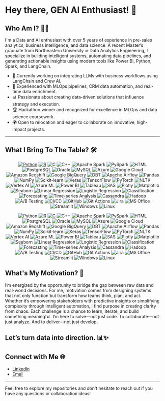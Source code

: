 # Hey there, GEN AI Enthusiast! 👋

## Who Am I? 🧑‍💻

I'm a Data and AI enthusiast with over 5 years of experience in pre-sales analytics, business intelligence, and data science. A recent Master’s graduate from Northeastern University in Data Analytics Engineering, I specialize in building intelligent systems, automating data pipelines, and generating actionable insights using modern tools like Power BI, Python, Spark, and LangChain.

- 🤖 Currently working on integrating LLMs with business workflows using LangChain and Crew AI.
- 🧠 Experienced with MLOps pipelines, CRM data automation, and real-time data enrichment.
- 📊 Passionate about creating data-driven solutions that influence strategy and execution.
- 🏆 Hackathon winner and recognized for excellence in MLOps and data science coursework.
- 🌍 Open to relocation and eager to collaborate on innovative, high-impact projects.

---
## What I Bring To The Table? 🛠️

<p align="center">
  <!-- Programming -->
  <a href="https://www.python.org"><img src="https://img.shields.io/badge/Python-FFD43B?style=flat&logo=python&logoColor=white" alt="Python"></a>
  <a href="https://www.r-project.org"><img src="https://img.shields.io/badge/R-276DC3?style=flat&logo=r&logoColor=white" alt="R"></a>
  <img src="https://img.shields.io/badge/C-A8B9CC?style=flat&logo=c&logoColor=black" alt="C">
  <img src="https://img.shields.io/badge/C++-00599C?style=flat&logo=c%2B%2B&logoColor=white" alt="C++">
  <img src="https://img.shields.io/badge/Apache_Spark-E25A1C?style=flat&logo=apache-spark&logoColor=white" alt="Apache Spark">
  <img src="https://img.shields.io/badge/PySpark-3776AB?style=flat&logo=python&logoColor=white" alt="PySpark">
  <img src="https://img.shields.io/badge/HTML-E34F26?style=flat&logo=html5&logoColor=white" alt="HTML">

  <!-- Database & Cloud Computing -->
  <img src="https://img.shields.io/badge/PostgreSQL-4169E1?style=flat&logo=postgresql&logoColor=white" alt="PostgreSQL">
  <img src="https://img.shields.io/badge/Oracle-F80000?style=flat&logo=oracle&logoColor=white" alt="Oracle">
  <img src="https://img.shields.io/badge/MySQL-4479A1?style=flat&logo=mysql&logoColor=white" alt="MySQL">
  <img src="https://img.shields.io/badge/Microsoft_Azure-0089D6?style=flat&logo=microsoft-azure&logoColor=white" alt="Azure">
  <img src="https://img.shields.io/badge/Google_Cloud-4285F4?style=flat&logo=google-cloud&logoColor=white" alt="Google Cloud">

  <!-- Data Warehouse -->
  <img src="https://img.shields.io/badge/Amazon_Redshift-4053D6?style=flat&logo=amazon-redshift&logoColor=white" alt="Amazon Redshift">
  <img src="https://img.shields.io/badge/Google_BigQuery-4285F4?style=flat&logo=google-bigquery&logoColor=white" alt="Google BigQuery">
  <img src="https://img.shields.io/badge/DBT-FF694B?style=flat&logo=dbt&logoColor=white" alt="DBT">
  <img src="https://img.shields.io/badge/Apache_Airflow-017CEE?style=flat&logo=apache-airflow&logoColor=white" alt="Apache Airflow">

  <!-- ML & Analytics -->
  <img src="https://img.shields.io/badge/Pandas-150458?style=flat&logo=pandas&logoColor=white" alt="Pandas">
  <img src="https://img.shields.io/badge/NumPy-013243?style=flat&logo=numpy&logoColor=white" alt="NumPy">
  <img src="https://img.shields.io/badge/scikit_learn-F7931E?style=flat&logo=scikit-learn&logoColor=white" alt="Scikit-learn">
  <img src="https://img.shields.io/badge/Keras-D00000?style=flat&logo=keras&logoColor=white" alt="Keras">
  <img src="https://img.shields.io/badge/TensorFlow-FF6F00?style=flat&logo=tensorflow&logoColor=white" alt="TensorFlow">
  <img src="https://img.shields.io/badge/PyTorch-EE4C2C?style=flat&logo=pytorch&logoColor=white" alt="PyTorch">
  <img src="https://img.shields.io/badge/NLTK-3776AB?style=flat&logo=python&logoColor=white" alt="NLTK">
  <img src="https://img.shields.io/badge/Vertex_AI-4285F4?style=flat&logo=google-cloud&logoColor=white" alt="Vertex AI">
  <img src="https://img.shields.io/badge/Azure_ML-0089D6?style=flat&logo=microsoft-azure&logoColor=white" alt="Azure ML">

  <!-- Visualization Tools -->
  <img src="https://img.shields.io/badge/Power_BI-F2C811?style=flat&logo=power-bi&logoColor=black" alt="Power BI">
  <img src="https://img.shields.io/badge/Tableau-E97627?style=flat&logo=tableau&logoColor=white" alt="Tableau">
  <img src="https://img.shields.io/badge/SAS-0089D6?style=flat&logo=sas&logoColor=white" alt="SAS">
  <img src="https://img.shields.io/badge/Plotly-3F4F75?style=flat&logo=plotly&logoColor=white" alt="Plotly">
  <img src="https://img.shields.io/badge/Matplotlib-11557C?style=flat&logo=matplotlib&logoColor=white" alt="Matplotlib">
  <img src="https://img.shields.io/badge/Seaborn-0C7BB0?style=flat&logo=seaborn&logoColor=white" alt="Seaborn">

  <!-- Data Science -->
  <img src="https://img.shields.io/badge/Linear_Regression-3776AB?style=flat&logo=python&logoColor=white" alt="Linear Regression">
  <img src="https://img.shields.io/badge/Logistic_Regression-3776AB?style=flat&logo=python&logoColor=white" alt="Logistic Regression">
  <img src="https://img.shields.io/badge/Classification-FF6F00?style=flat&logo=tensorflow&logoColor=white" alt="Classification">
  <img src="https://img.shields.io/badge/Forecasting-0089D6?style=flat&logo=microsoft-azure&logoColor=white" alt="Forecasting">
  <img src="https://img.shields.io/badge/Time_Series_Analysis-3776AB?style=flat&logo=python&logoColor=white" alt="Time-series Analysis">

  <!-- Big Data Frameworks -->
  <img src="https://img.shields.io/badge/Cassandra-1287B1?style=flat&logo=apache-cassandra&logoColor=white" alt="Cassandra">
  <img src="https://img.shields.io/badge/Hadoop-66CCFF?style=flat&logo=apache-hadoop&logoColor=black" alt="Hadoop">

  <!-- Others -->
  <img src="https://img.shields.io/badge/A/B_Testing-3776AB?style=flat&logo=python&logoColor=white" alt="A/B Testing">
  <img src="https://img.shields.io/badge/CI/CD-0089D6?style=flat&logo=github-actions&logoColor=white" alt="CI/CD">
  <img src="https://img.shields.io/badge/GitHub-181717?style=flat&logo=github&logoColor=white" alt="GitHub">
  <img src="https://img.shields.io/badge/Git_Actions-2088FF?style=flat&logo=github-actions&logoColor=white" alt="Git Actions">
  <img src="https://img.shields.io/badge/Jira-0052CC?style=flat&logo=jira&logoColor=white" alt="Jira">
  <img src="https://img.shields.io/badge/MS_Office_Suite-D83B01?style=flat&logo=microsoft-office&logoColor=white" alt="MS Office">
  <img src="https://img.shields.io/badge/Streamlit-FF4B4B?style=flat&logo=streamlit&logoColor=white" alt="Streamlit">
  <img src="https://img.shields.io/badge/Windows-0078D6?style=flat&logo=windows&logoColor=white" alt="Windows">
  <img src="https://img.shields.io/badge/Linux-FCC624?style=flat&logo=linux&logoColor=black" alt="Linux">
</p>

<p align="center">
  <!-- Programming -->
  <a href="https://www.python.org"><img src="https://img.shields.io/badge/Python-FFD43B?style=flat&logo=python&logoColor=white" alt="Python"></a>
  <a href="https://www.r-project.org"><img src="https://img.shields.io/badge/R-276DC3?style=flat&logo=r&logoColor=white" alt="R"></a>
  <img src="https://img.shields.io/badge/C-A8B9CC?style=flat&logo=c&logoColor=black" alt="C">
  <img src="https://img.shields.io/badge/C++-00599C?style=flat&logo=c%2B%2B&logoColor=white" alt="C++">
  <img src="https://img.shields.io/badge/Apache_Spark-E25A1C?style=flat&logo=apache-spark&logoColor=white" alt="Apache Spark">
  <img src="https://img.shields.io/badge/PySpark-3776AB?style=flat&logo=python&logoColor=white" alt="PySpark">
  <img src="https://img.shields.io/badge/HTML-E34F26?style=flat&logo=html5&logoColor=white" alt="HTML">

  <!-- Database & Cloud Computing -->
  <img src="https://img.shields.io/badge/PostgreSQL-4169E1?style=flat&logo=postgresql&logoColor=white" alt="PostgreSQL">
  <img src="https://img.shields.io/badge/Oracle-F80000?style=flat&logo=oracle&logoColor=white" alt="Oracle">
  <img src="https://img.shields.io/badge/MySQL-4479A1?style=flat&logo=mysql&logoColor=white" alt="MySQL">
  <img src="https://img.shields.io/badge/Microsoft_Azure-0089D6?style=flat&logo=microsoft-azure&logoColor=white" alt="Azure">
  <img src="https://img.shields.io/badge/Google_Cloud-4285F4?style=flat&logo=google-cloud&logoColor=white" alt="Google Cloud">

  <!-- Data Warehouse -->
  <img src="https://img.shields.io/badge/Amazon_Redshift-4053D6?style=flat&logo=amazon-redshift&logoColor=white" alt="Amazon Redshift">
  <img src="https://img.shields.io/badge/Google_BigQuery-4285F4?style=flat&logo=google-bigquery&logoColor=white" alt="Google BigQuery">
  <img src="https://img.shields.io/badge/DBT-FF694B?style=flat&logo=dbt&logoColor=white" alt="DBT">
  <img src="https://img.shields.io/badge/Apache_Airflow-017CEE?style=flat&logo=apache-airflow&logoColor=white" alt="Apache Airflow">

  <!-- ML & Analytics -->
  <img src="https://img.shields.io/badge/Pandas-150458?style=flat&logo=pandas&logoColor=white" alt="Pandas">
  <img src="https://img.shields.io/badge/NumPy-013243?style=flat&logo=numpy&logoColor=white" alt="NumPy">
  <img src="https://img.shields.io/badge/scikit_learn-F7931E?style=flat&logo=scikit-learn&logoColor=white" alt="Scikit-learn">
  <img src="https://img.shields.io/badge/Keras-D00000?style=flat&logo=keras&logoColor=white" alt="Keras">
  <img src="https://img.shields.io/badge/TensorFlow-FF6F00?style=flat&logo=tensorflow&logoColor=white" alt="TensorFlow">
  <img src="https://img.shields.io/badge/PyTorch-EE4C2C?style=flat&logo=pytorch&logoColor=white" alt="PyTorch">
  <img src="https://img.shields.io/badge/NLTK-3776AB?style=flat&logo=python&logoColor=white" alt="NLTK">
  <img src="https://img.shields.io/badge/Vertex_AI-4285F4?style=flat&logo=google-cloud&logoColor=white" alt="Vertex AI">
  <img src="https://img.shields.io/badge/Azure_ML-0089D6?style=flat&logo=microsoft-azure&logoColor=white" alt="Azure ML">

  <!-- Visualization Tools -->
  <img src="https://img.shields.io/badge/Power_BI-F2C811?style=flat&logo=power-bi&logoColor=black" alt="Power BI">
  <img src="https://img.shields.io/badge/Tableau-E97627?style=flat&logo=tableau&logoColor=white" alt="Tableau">
  <img src="https://img.shields.io/badge/SAS-0089D6?style=flat&logo=sas&logoColor=white" alt="SAS">
  <img src="https://img.shields.io/badge/Plotly-3F4F75?style=flat&logo=plotly&logoColor=white" alt="Plotly">
  <img src="https://img.shields.io/badge/Matplotlib-11557C?style=flat&logo=matplotlib&logoColor=white" alt="Matplotlib">
  <img src="https://img.shields.io/badge/Seaborn-0C7BB0?style=flat&logo=seaborn&logoColor=white" alt="Seaborn">

  <!-- Data Science -->
  <img src="https://img.shields.io/badge/Linear_Regression-3776AB?style=flat&logo=python&logoColor=white" alt="Linear Regression">
  <img src="https://img.shields.io/badge/Logistic_Regression-3776AB?style=flat&logo=python&logoColor=white" alt="Logistic Regression">
  <img src="https://img.shields.io/badge/Classification-FF6F00?style=flat&logo=tensorflow&logoColor=white" alt="Classification">
  <img src="https://img.shields.io/badge/Forecasting-0089D6?style=flat&logo=microsoft-azure&logoColor=white" alt="Forecasting">
  <img src="https://img.shields.io/badge/Time_Series_Analysis-3776AB?style=flat&logo=python&logoColor=white" alt="Time-series Analysis">

  <!-- Big Data Frameworks -->
  <img src="https://img.shields.io/badge/Cassandra-1287B1?style=flat&logo=apache-cassandra&logoColor=white" alt="Cassandra">
  <img src="https://img.shields.io/badge/Hadoop-66CCFF?style=flat&logo=apache-hadoop&logoColor=black" alt="Hadoop">

  <!-- Others -->
  <img src="https://img.shields.io/badge/A/B_Testing-3776AB?style=flat&logo=python&logoColor=white" alt="A/B Testing">
  <img src="https://img.shields.io/badge/CI/CD-0089D6?style=flat&logo=github-actions&logoColor=white" alt="CI/CD">
  <img src="https://img.shields.io/badge/GitHub-181717?style=flat&logo=github&logoColor=white" alt="GitHub">
  <img src="https://img.shields.io/badge/Git_Actions-2088FF?style=flat&logo=github-actions&logoColor=white" alt="Git Actions">
  <img src="https://img.shields.io/badge/Jira-0052CC?style=flat&logo=jira&logoColor=white" alt="Jira">
  <img src="https://img.shields.io/badge/MS_Office_Suite-D83B01?style=flat&logo=microsoft-office&logoColor=white" alt="MS Office">
  <img src="https://img.shields.io/badge/Streamlit-FF4B4B?style=flat&logo=streamlit&logoColor=white" alt="Streamlit">
  <img src="https://img.shields.io/badge/Windows-0078D6?style=flat&logo=windows&logoColor=white" alt="Windows">
  <img src="https://img.shields.io/badge/Linux-FCC624?style=flat&logo=linux&logoColor=black" alt="Linux">
</p>

## What's My Motivation? 🚀

I’m energized by the opportunity to bridge the gap between raw data and real-world decisions. For me, motivation comes from designing systems that not only function but transform how teams think, plan, and act. Whether it’s empowering stakeholders with predictive insights or simplifying complexity through intelligent automation, I find purpose in creating clarity from chaos. Each challenge is a chance to learn, iterate, and build something meaningful. I’m here to solve—not just code. To collaborate—not just analyze. And to deliver—not just develop.

Let’s turn data into direction. 📊✨
---

## Connect with Me 🌐

- [LinkedIn](https://www.linkedin.com/in/sai-venkat-madamanchi/) 
- [Email](mailto:saivenkatmadamanchi@gmail.com) 

---

Feel free to explore my repositories and don't hesitate to reach out if you have any questions or collaboration ideas!

